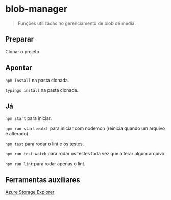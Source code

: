 # blob-manager
> Funções utilizadas no gerenciamento de blob de media.

## Preparar
Clonar o projeto

## Apontar
`npm install` na pasta clonada.

`typings install` na pasta clonada.

## Já

`npm start` para iniciar.

`npm run start:watch` para iniciar com nodemon (reinicia quando um arquivo é alterado).

`npm test` para rodar o lint e os testes.

`npm run test:watch` para rodar os testes toda vez que alterar algum arquivo.

`npm run lint` para rodar apenas o lint.

## Ferramentas auxiliares

[Azure Storage Explorer](http://storageexplorer.com/)
